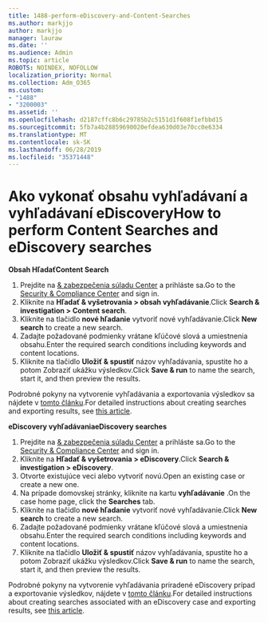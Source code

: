 ```yaml
---
title: 1488-perform-eDiscovery-and-Content-Searches
ms.author: markjjo
author: markjjo
manager: lauraw
ms.date: ''
ms.audience: Admin
ms.topic: article
ROBOTS: NOINDEX, NOFOLLOW
localization_priority: Normal
ms.collection: Adm_O365
ms.custom:
- "1488"
- "3200003"
ms.assetid: ''
ms.openlocfilehash: d2187cffc8b6c29785b2c5151d1f608f1efbbd15
ms.sourcegitcommit: 5fb7a4b28859690020efdea630d03e70cc0e6334
ms.translationtype: MT
ms.contentlocale: sk-SK
ms.lasthandoff: 06/28/2019
ms.locfileid: "35371448"
---
```

# <a name="how-to-perform-content-searches-and-ediscovery-searches"></a><span data-ttu-id="a8cbe-102">Ako vykonať obsahu vyhľadávaní a vyhľadávaní eDiscovery</span><span class="sxs-lookup"><span data-stu-id="a8cbe-102">How to perform Content Searches and eDiscovery searches</span></span>

<span data-ttu-id="a8cbe-103">**Obsah Hľadať**</span><span class="sxs-lookup"><span data-stu-id="a8cbe-103">**Content Search**</span></span>

1. <span data-ttu-id="a8cbe-104">Prejdite na [& zabezpečenia súladu Center](https://protection.office.com) a prihláste sa.</span><span class="sxs-lookup"><span data-stu-id="a8cbe-104">Go to the [Security & Compliance Center](https://protection.office.com) and sign in.</span></span>
2. <span data-ttu-id="a8cbe-105">Kliknite na **Hľadať & vyšetrovania > obsah vyhľadávanie**.</span><span class="sxs-lookup"><span data-stu-id="a8cbe-105">Click **Search & investigation > Content search**.</span></span>
3. <span data-ttu-id="a8cbe-106">Kliknite na tlačidlo **nové hľadanie** vytvoriť nové vyhľadávanie.</span><span class="sxs-lookup"><span data-stu-id="a8cbe-106">Click **New search** to create a new search.</span></span>
4. <span data-ttu-id="a8cbe-107">Zadajte požadované podmienky vrátane kľúčové slová a umiestnenia obsahu.</span><span class="sxs-lookup"><span data-stu-id="a8cbe-107">Enter the required search conditions including keywords and content locations.</span></span>  
5. <span data-ttu-id="a8cbe-108">Kliknite na tlačidlo **Uložiť & spustiť** názov vyhľadávania, spustite ho a potom Zobraziť ukážku výsledkov.</span><span class="sxs-lookup"><span data-stu-id="a8cbe-108">Click **Save & run** to name the search, start it, and then preview the results.</span></span>

<span data-ttu-id="a8cbe-109">Podrobné pokyny na vytvorenie vyhľadávania a exportovania výsledkov sa nájdete v [tomto článku](https://docs.microsoft.com/office365/securitycompliance/content-search).</span><span class="sxs-lookup"><span data-stu-id="a8cbe-109">For detailed instructions about creating searches and exporting results, see [this article](https://docs.microsoft.com/office365/securitycompliance/content-search).</span></span>

<span data-ttu-id="a8cbe-110">**eDiscovery vyhľadávania**</span><span class="sxs-lookup"><span data-stu-id="a8cbe-110">**eDiscovery searches**</span></span>

1. <span data-ttu-id="a8cbe-111">Prejdite na [& zabezpečenia súladu Center](https://protection.office.com) a prihláste sa.</span><span class="sxs-lookup"><span data-stu-id="a8cbe-111">Go to the [Security & Compliance Center](https://protection.office.com) and sign in.</span></span>
2. <span data-ttu-id="a8cbe-112">Kliknite na **Hľadať & vyšetrovania > eDiscovery**.</span><span class="sxs-lookup"><span data-stu-id="a8cbe-112">Click **Search & investigation > eDiscovery**.</span></span>
3. <span data-ttu-id="a8cbe-113">Otvorte existujúce veci alebo vytvoriť novú.</span><span class="sxs-lookup"><span data-stu-id="a8cbe-113">Open an existing case or create a new one.</span></span>
4. <span data-ttu-id="a8cbe-114">Na prípade domovskej stránky, kliknite na kartu **vyhľadávanie** .</span><span class="sxs-lookup"><span data-stu-id="a8cbe-114">On the case home page, click the **Searches** tab.</span></span>  
5. <span data-ttu-id="a8cbe-115">Kliknite na tlačidlo **nové hľadanie** vytvoriť nové vyhľadávanie.</span><span class="sxs-lookup"><span data-stu-id="a8cbe-115">Click **New search** to create a new search.</span></span>
6. <span data-ttu-id="a8cbe-116">Zadajte požadované podmienky vrátane kľúčové slová a umiestnenia obsahu.</span><span class="sxs-lookup"><span data-stu-id="a8cbe-116">Enter the required search conditions including keywords and content locations.</span></span>  
7. <span data-ttu-id="a8cbe-117">Kliknite na tlačidlo **Uložiť & spustiť** názov vyhľadávania, spustite ho a potom Zobraziť ukážku výsledkov.</span><span class="sxs-lookup"><span data-stu-id="a8cbe-117">Click **Save & run** to name the search, start it, and then preview the results.</span></span>

<span data-ttu-id="a8cbe-118">Podrobné pokyny na vytvorenie vyhľadávania priradené eDiscovery prípad a exportovanie výsledkov, nájdete v [tomto článku](https://docs.microsoft.com/office365/securitycompliance/ediscovery-cases).</span><span class="sxs-lookup"><span data-stu-id="a8cbe-118">For detailed instructions about creating searches associated with an eDiscovery case and exporting results, see [this article](https://docs.microsoft.com/office365/securitycompliance/ediscovery-cases).</span></span>